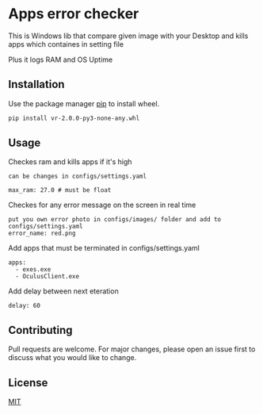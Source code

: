 # Apps error checker

This is Windows lib that compare given image with your Desktop and kills apps which containes in setting file


Plus it logs RAM and OS Uptime

## Installation


Use the package manager [pip](https://pip.pypa.io/en/stable/) to install wheel.

```bash
pip install vr-2.0.0-py3-none-any.whl
```

## Usage
Checkes ram and kills apps if it's high
```
can be changes in configs/settings.yaml

max_ram: 27.0 # must be float
```
Checkes for any error message on the screen in real time
```
put you own error photo in configs/images/ folder and add to configs/settings.yaml
error_name: red.png
```
Add apps that must be terminated in configs/settings.yaml
```
apps:
  - exes.exe
  - OculusClient.exe
```
Add delay between next eteration
```
delay: 60
```

## Contributing
Pull requests are welcome. For major changes, please open an issue first to discuss what you would like to change.



## License
[MIT](https://choosealicense.com/licenses/mit/)
